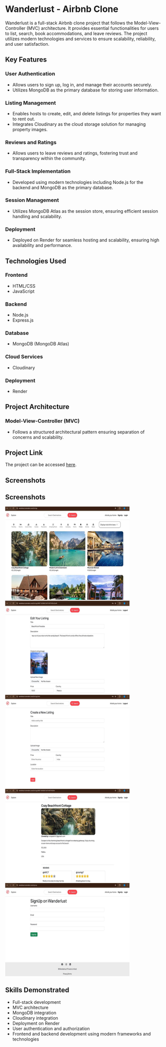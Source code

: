 # Wanderlust - Airbnb Clone

Wanderlust is a full-stack Airbnb clone project that follows the Model-View-Controller (MVC) architecture. It provides essential functionalities for users to list, search, book accommodations, and leave reviews. The project utilizes modern technologies and services to ensure scalability, reliability, and user satisfaction.

## Key Features

### User Authentication
- Allows users to sign up, log in, and manage their accounts securely.
- Utilizes MongoDB as the primary database for storing user information.

### Listing Management
- Enables hosts to create, edit, and delete listings for properties they want to rent out.
- Integrates Cloudinary as the cloud storage solution for managing property images.

### Reviews and Ratings
- Allows users to leave reviews and ratings, fostering trust and transparency within the community.

### Full-Stack Implementation
- Developed using modern technologies including Node.js for the backend and MongoDB as the primary database.

### Session Management
- Utilizes MongoDB Atlas as the session store, ensuring efficient session handling and scalability.

### Deployment
- Deployed on Render for seamless hosting and scalability, ensuring high availability and performance.

## Technologies Used

### Frontend
- HTML/CSS
- JavaScript

### Backend
- Node.js
- Express.js

### Database
- MongoDB (MongoDB Atlas)

### Cloud Services
- Cloudinary

### Deployment
- Render

## Project Architecture

### Model-View-Controller (MVC)
- Follows a structured architectural pattern ensuring separation of concerns and scalability.

## Project Link

The project can be accessed [here](https://wandelust.onrender.com/listings).

## Screenshots

## Screenshots
<img src="IMAGES/1.jpeg" alt="Screenshot 1" width="400" height="300">
<img src="IMAGES/2.jpeg" alt="Screenshot 2" width="400" height="300">
<img src="IMAGES/3.jpeg" alt="Screenshot 3" width="400" height="300">
<img src="IMAGES/4.jpeg" alt="Screenshot 4" width="400" height="300">
<img src="IMAGES/5.jpeg" alt="Screenshot 5" width="400" height="300">


## Skills Demonstrated

- Full-stack development
- MVC architecture
- MongoDB integration
- Cloudinary integration
- Deployment on Render
- User authentication and authorization
- Frontend and backend development using modern frameworks and technologies

